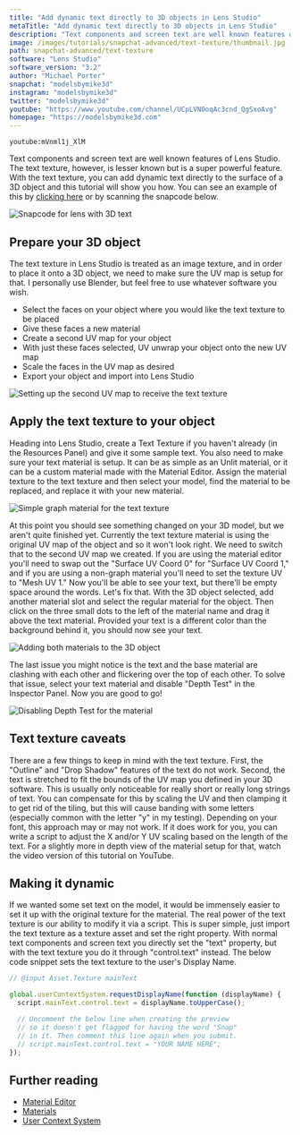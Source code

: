```yaml
---
title: "Add dynamic text directly to 3D objects in Lens Studio"
metaTitle: "Add dynamic text directly to 3D objects in Lens Studio"
description: "Text components and screen text are well known features of Lens Studio. The text texture, however, is lesser known but is a super powerful feature. With the text texture, you can add dynamic text directly to the surface of a 3D object."
image: /images/tutorials/snapchat-advanced/text-texture/thumbnail.jpg
path: snapchat-advanced/text-texture
software: "Lens Studio"
software_version: "3.2"
author: "Michael Porter"
snapchat: "modelsbymike3d"
instagram: "modelsbymike3d"
twitter: "modelsbymike3d"
youtube: "https://www.youtube.com/channel/UCpLVNOoqAc3cnd_QgSxoAvg"
homepage: "https://modelsbymike3d.com"
---
```


`youtube:mVnml1j_XlM`

Text components and screen text are well known features of Lens Studio. The text texture, however, is lesser known but is a super powerful feature. With the text texture, you can add dynamic text directly to the surface of a 3D object and this tutorial will show you how. You can see an example of this by [clicking here](https://www.snapchat.com/unlock/?type=SNAPCODE&uuid=7a5cfc849edd49e3ba43d099b44746dc&metadata=01) or by scanning the snapcode below.

![Snapcode for lens with 3D text](/images/tutorials/snapchat-advanced/text-texture/snapcode.png)

## Prepare your 3D object

The text texture in Lens Studio is treated as an image texture, and in order to place it onto a 3D object, we need to make sure the UV map is setup for that. I personally use Blender, but feel free to use whatever software you wish.

- Select the faces on your object where you would like the text texture to be placed
- Give these faces a new material
- Create a second UV map for your object
- With just these faces selected, UV unwrap your object onto the new UV map
- Scale the faces in the UV map as desired
- Export your object and import into Lens Studio

![Setting up the second UV map to receive the text texture](/images/tutorials/snapchat-advanced/text-texture/uv-setup.jpg)

## Apply the text texture to your object

Heading into Lens Studio, create a Text Texture if you haven't already (in the Resources Panel) and give it some sample text. You also need to make sure your text material is setup. It can be as simple as an Unlit material, or it can be a custom material made with the Material Editor. Assign the material texture to the text texture and then select your model, find the material to be replaced, and replace it with your new material.

![Simple graph material for the text texture](/images/tutorials/snapchat-advanced/text-texture/simple-material-setup.jpg)

At this point you should see something changed on your 3D model, but we aren't quite finished yet. Currently the text texture material is using the original UV map of the object and so it won't look right. We need to switch that to the second UV map we created. If you are using the material editor you'll need to swap out the "Surface UV Coord 0" for "Surface UV Coord 1," and if you are using a non-graph material you'll need to set the texture UV to "Mesh UV 1." Now you'll be able to see your text, but there'll be empty space around the words. Let's fix that. With the 3D object selected, add another material slot and select the regular material for the object. Then click on the three small dots to the left of the material name and drag it above the text material. Provided your text is a different color than the background behind it, you should now see your text.

![Adding both materials to the 3D object](/images/tutorials/snapchat-advanced/text-texture/material-ordering.jpg)

The last issue you might notice is the text and the base material are clashing with each other and flickering over the top of each other. To solve that issue, select your text material and disable "Depth Test" in the Inspector Panel. Now you are good to go!

![Disabling Depth Test for the material](/images/tutorials/snapchat-advanced/text-texture/depth-test.jpg)

## Text texture caveats

There are a few things to keep in mind with the text texture. First, the "Outline" and "Drop Shadow" features of the text do not work. Second, the text is stretched to fit the bounds of the UV map you defined in your 3D software. This is usually only noticeable for really short or really long strings of text. You can compensate for this by scaling the UV and then clamping it to get rid of the tiling, but this will cause banding with some letters (especially common with the letter "y" in my testing). Depending on your font, this approach may or may not work. If it does work for you, you can write a script to adjust the X and/or Y UV scaling based on the length of the text. For a slightly more in depth view of the material setup for that, watch the video version of this tutorial on YouTube.

## Making it dynamic

If we wanted some set text on the model, it would be immensely easier to set it up with the original texture for the material. The real power of the text texture is our ability to modify it via a script. This is super simple, just import the text texture as a texture asset and set the right property. With normal text components and screen text you directly set the "text" property, but with the text texture you do it through "control.text" instead. The below code snippet sets the text texture to the user's Display Name.

```javascript
// @input Asset.Texture mainText

global.userContextSystem.requestDisplayName(function (displayName) {
  script.mainText.control.text = displayName.toUpperCase();

  // Uncomment the below line when creating the preview
  // so it doesn't get flagged for having the word "Snap"
  // in it. Then comment this line again when you submit.
  // script.mainText.control.text = "YOUR NAME HERE";
});
```

## Further reading

- [Material Editor](https://lensstudio.snapchat.com/templates/world/material-editor/)
- [Materials](https://lensstudio.snapchat.com/guides/3d/materials/)
- [User Context System](https://lensstudio.snapchat.com/api/classes/UserContextSystem/)
